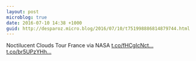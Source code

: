```yaml
---
layout: post
microblog: true
date: 2016-07-10 14:38 +1000
guid: http://desparoz.micro.blog/2016/07/10/t751998886814879744.html
---
```

Noctilucent Clouds Tour France via NASA [t.co/fHCgIcNct...](https://t.co/fHCgIcNcth) [t.co/br5UPzYHh...](https://t.co/br5UPzYHh8)
